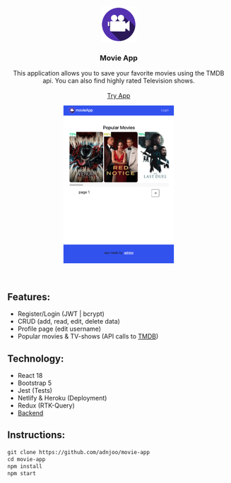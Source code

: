 <!-- PROJECT LOGO -->
<br />
<p align="center">
  <img src='./src/assets/logo.png' width='80'>
  <h3 align="center">Movie App</h3>
  <p align="center">
    This application allows you to save your favorite movies using the TMDB api. You can also find highly rated Television shows.
    <br />
    <br />
    <a href="https://andrew-movie-app.netlify.app/">Try App</a>
    <br />
  </p>
</p>

<p align="center">
<a href='https://andrew-movie-app.netlify.app/'>
<img src='./scrn11.png' width='250'><br>
</a>
</p>

<br>

## Features:

* Register/Login (JWT | bcrypt)
* CRUD (add, read, edit, delete data)
* Profile page (edit username)
* Popular movies & TV-shows (API calls to [TMDB](https://developers.themoviedb.org/3))


## Technology: 

* React 18
* Bootstrap 5
* Jest (Tests)
* Netlify & Heroku (Deployment)
* Redux (RTK-Query)
* [Backend](https://github.com/adnjoo/movie-app-auth-backend)

## Instructions:

```
git clone https://github.com/adnjoo/movie-app
cd movie-app
npm install
npm start
```
